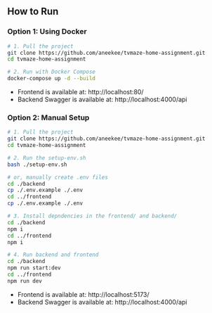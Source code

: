 ## How to Run

### Option 1: Using Docker

```bash
# 1. Pull the project
git clone https://github.com/aneekee/tvmaze-home-assignment.git
cd tvmaze-home-assignment

# 2. Run with Docker Compose
docker-compose up -d --build

```

- Frontend is available at: http://localhost:80/
- Backend Swagger is available at: http://localhost:4000/api

### Option 2: Manual Setup

```bash
# 1. Pull the project
git clone https://github.com/aneekee/tvmaze-home-assignment.git
cd tvmaze-home-assignment

# 2. Run the setup-env.sh
bash ./setup-env.sh

# or, manually create .env files
cd ./backend
cp ./.env.example ./.env
cd ../frontend
cp ./.env.example ./.env

# 3. Install depndencies in the frontend/ and backend/
cd ./backend
npm i
cd ../frontend
npm i

# 4. Run backend and frontend
cd ./backend
npm run start:dev
cd ../frontend
npm run dev
```

- Frontend is available at: http://localhost:5173/
- Backend Swagger is available at: http://localhost:4000/api
